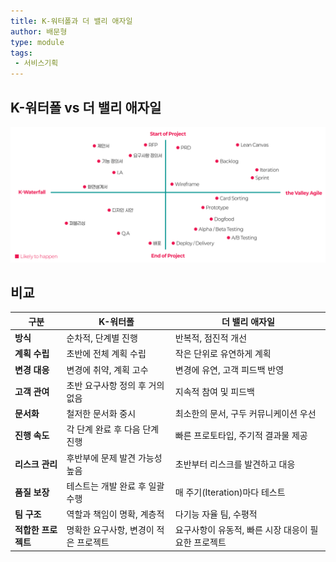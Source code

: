 ```yaml
---
title: K-워터폴과 더 밸리 애자일
author: 배문형
type: module
tags:
 - 서비스기획
---
```


## K-워터폴 vs 더 밸리 애자일

![](../attachments/ux-k_waterfall_the_valley_agile.png)

## 비교

|구분|K-워터폴|더 밸리 애자일|
|---|---|---|
|**방식**|순차적, 단계별 진행|반복적, 점진적 개선|
|**계획 수립**|초반에 전체 계획 수립|작은 단위로 유연하게 계획|
|**변경 대응**|변경에 취약, 계획 고수|변경에 유연, 고객 피드백 반영|
|**고객 관여**|초반 요구사항 정의 후 거의 없음|지속적 참여 및 피드백|
|**문서화**|철저한 문서화 중시|최소한의 문서, 구두 커뮤니케이션 우선|
|**진행 속도**|각 단계 완료 후 다음 단계 진행|빠른 프로토타입, 주기적 결과물 제공|
|**리스크 관리**|후반부에 문제 발견 가능성 높음|초반부터 리스크를 발견하고 대응|
|**품질 보장**|테스트는 개발 완료 후 일괄 수행|매 주기(Iteration)마다 테스트|
|**팀 구조**|역할과 책임이 명확, 계층적|다기능 자율 팀, 수평적|
|**적합한 프로젝트**|명확한 요구사항, 변경이 적은 프로젝트|요구사항이 유동적, 빠른 시장 대응이 필요한 프로젝트|